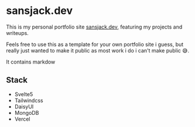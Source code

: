 # sansjack.dev
This is my personal portfolio site [sansjack.dev](https://sansjack.dev), featuring my projects and writeups.

Feels free to use this as a template for your own portfolio site i guess, but really just wanted to make it public as most work i do i can't make public 😅.

It contains markdow

## Stack
- Svelte5
- Tailwindcss
- DaisyUI
- MongoDB
- Vercel